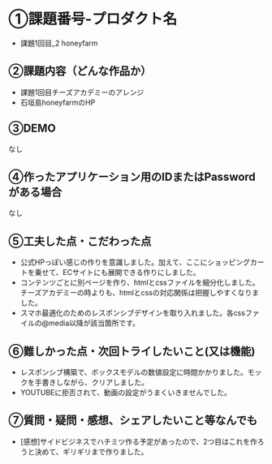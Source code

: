 # ①課題番号-プロダクト名

- 課題1回目_2 honeyfarm

## ②課題内容（どんな作品か）

- 課題1回目チーズアカデミーのアレンジ
- 石垣島honeyfarmのHP

## ③DEMO

なし

## ④作ったアプリケーション用のIDまたはPasswordがある場合

なし

## ⑤工夫した点・こだわった点

- 公式HPっぽい感じの作りを意識しました。加えて、ここにショッピングカートを乗せて、ECサイトにも展開できる作りにしました。
- コンテンツごとに別ページを作り、htmlとcssファイルを細分化しました。チーズアカデミーの時よりも、htmlとcssの対応関係は把握しやすくなりました。
- スマホ最適化のためのレスポンシブデザインを取り入れました。各cssファイルの@media以降が該当箇所です。

## ⑥難しかった点・次回トライしたいこと(又は機能)

- レスポンシブ構築で、ボックスモデルの数値設定に時間かかりました。モックを手書きしながら、クリアしました。
- YOUTUBEに拒否されて、動画の設定がうまくいきませんでした。

## ⑦質問・疑問・感想、シェアしたいこと等なんでも

- [感想]サイドビジネスでハチミツ作る予定があったので、2つ目はこれを作ろうと決めて、ギリギリまで作りました。


